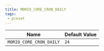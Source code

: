 ```yaml
---
title: MORIO_CORE_CRON_DAILY
tags: 
 - preset
---
```





<!-- MORIO_AUTO_GENERATED_CONTENT_STARTS - Manual changes made below will be overwritten -->
| Name | Default Value |
|------|---------------|
| `MORIO_CORE_CRON_DAILY` | `24` |
<!-- MORIO_AUTO_GENERATED_CONTENT_ENDS - Manual changes made above will be overwritten -->
